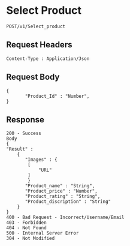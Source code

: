 # Select Product
```
POST/v1/Select_product

```
## Request Headers
```
Content-Type : Application/Json

```
## Request Body
```
{
       "Product_Id" : "Number",
}

```
## Response

```
200 - Success
Body 
{
"Result" : 
    {
       "Images" : {
        [
            "URL"
        ]
        }
       "Product_name" : "String",
       "Product_price" : "Number",
       "Product_rating" : "String",
       "Product_discription" : "String"
    }
}
400 - Bad Request - Incorrect/Username/Email
403 - Forbidden
404 - Not Found
500 - Internal Server Error
304 - Not Modified

```